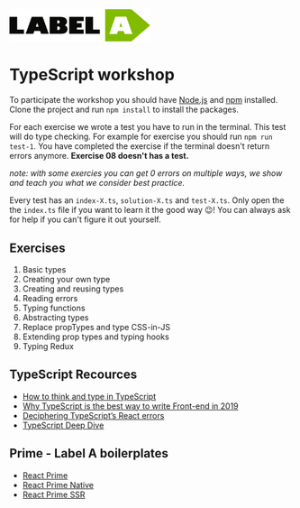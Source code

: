 <img src="https://github.com/LabelA/typescript-workshop/blob/master/labela-logo.png" alt="Label A logo" width="250px" />

# TypeScript workshop
To participate the workshop you should have [Node.js](https://nodejs.org/en/) and [npm](https://www.npmjs.com/) installed. Clone the project and run `npm install` to install the packages.

For each exercise we wrote a test you have to run in the terminal. This test will do type checking. For example for exercise you should run `npm run test-1`.
You have completed the exercise if the terminal doesn't return errors anymore. **Exercise 08 doesn't has a test.**

*note: with some exercies you can get 0 errors on multiple ways, we show and teach you what we consider best practice.*

Every test has an `index-X.ts`, `solution-X.ts` and `test-X.ts`. Only open the the `index.ts` file if you want to learn it the good way 😉! You can always ask for help if you can't figure it out yourself.

## Exercises
1. Basic types
2. Creating your own type
3. Creating and reusing types
4. Reading errors
5. Typing functions
6. Abstracting types
7. Replace propTypes and type CSS-in-JS
8. Extending prop types and typing hooks
9. Typing Redux

## TypeScript Recources
* [How to think and type in TypeScript](https://areknawo.com/how-to-think-and-type-in-typescript/)
* [Why TypeScript is the best way to write Front-end in 2019](https://medium.com/@jtomaszewski/why-typescript-is-the-best-way-to-write-front-end-in-2019-feb855f9b164)
* [Deciphering TypeScript’s React errors](https://medium.com/innovation-and-technology/deciphering-typescripts-react-errors-8704cc9ef402)
* [TypeScript Deep Dive](https://basarat.gitbook.io/typescript/)

## Prime - Label A boilerplates
* [React Prime](https://github.com/react-prime/react-prime)
* [React Prime Native](https://github.com/react-prime/react-prime-native)
* [React Prime SSR](https://github.com/react-prime/react-prime-ssr)
